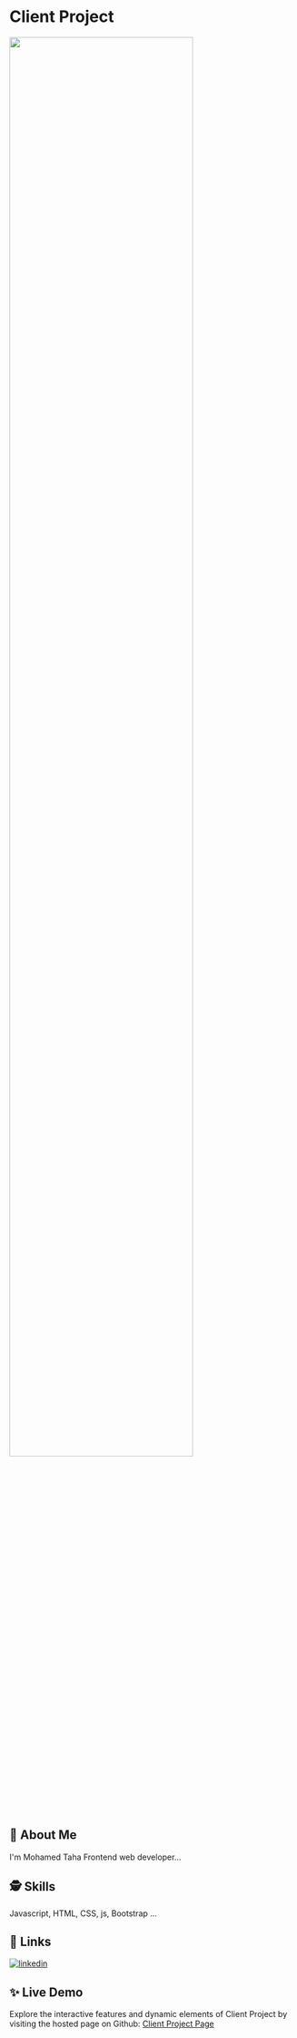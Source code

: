 # Client Project 

<img align="center" width="80%" src="https://github.com/MhmdTahaSheRif/CLIENT-PROJECT/blob/main/image/Screenshot 2024-12-14 160544.jpg">

## 🚀 About Me
I'm Mohamed Taha Frontend web developer...

  
## 🕵️‍ Skills
Javascript, HTML, CSS, js, Bootstrap ...


## 🔗 Links

[![linkedin](https://img.shields.io/badge/linkedin-0A66C2?style=for-the-badge&logo=linkedin&logoColor=white)](https://www.linkedin.com/in/mohamed-taha-sherif/)


## ✨ Live Demo

Explore the interactive features and dynamic elements of Client Project  by visiting the hosted page on Github:
[Client Project Page](https://mhmdtahasherif.github.io/Client/)